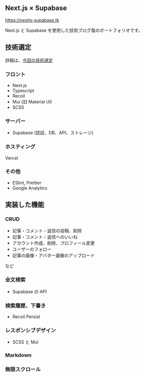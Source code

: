 ## Next.js × Supabase

https://nextjs-supabase.tk

Next.js と Supabase を使用した技術ブログ風のポートフォリオです。

## 技術選定

詳細は、[今回の技術選定](https://nextjs-supabase.tk)

### フロント

- Next.js
- Typescript
- Recoil
- Mui (旧 Material UI)
- SCSS

### サーバー

- Supabase (認証、DB、API、ストレージ)

### ホスティング

Vercel

### その他

- ESlint, Prettier
- Google Analytics

## 実装した機能

### CRUD

- 記事・コメント・返信の投稿、削除
- 記事・コメント・返信へのいいね
- アカウント作成、削除、プロフィール変更
- ユーザーのフォロー
- 記事の画像・アバター画像のアップロード

など

### 全文検索

- Supabase の API

### 検索履歴、下書き

- Recoil Persist

### レスポンシブデザイン

- SCSS と Mui

### Markdown

### 無限スクロール
